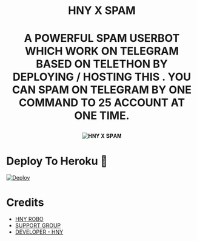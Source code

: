 <h1 align="center">

  <b> HNY X SPAM </b>

</h1>

<h1 align="center">

 A POWERFUL SPAM USERBOT WHICH WORK ON TELEGRAM BASED ON TELETHON BY DEPLOYING / HOSTING THIS . YOU CAN SPAM ON TELEGRAM BY ONE COMMAND TO 25 ACCOUNT AT ONE TIME.</b>

</h1>

<p align="center">

  <img src="https://te.legra.ph/file/0fb5a3b56e5491773edca.jpg" alt="𝐇𝐍𝐘 𝐗 𝐒𝐏𝐀𝐌">
 

# Deploy To Heroku 🚀
[![Deploy](https://www.herokucdn.com/deploy/button.svg)](https://heroku.com/deploy?template=https://github.com/hnynaira/HNY-X-SPAM-IDS)

# Credits
* [HNY ROBO](https://t.me/HNYROBO)
* [SUPPORT GROUP](https://t.me/RoyalFriendsforever)
* [DEVELOPER - HNY](https://t.me/HNYOP)

